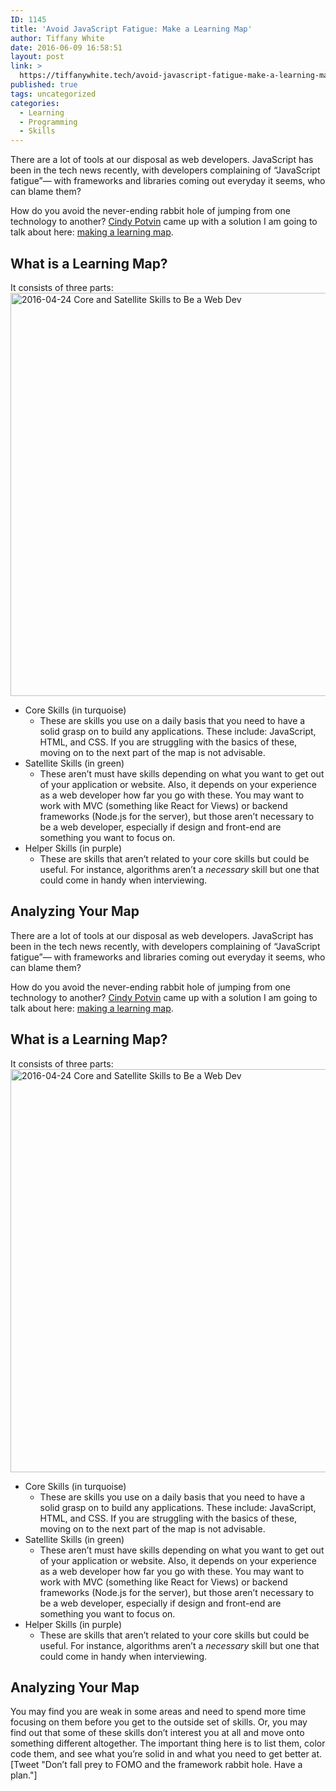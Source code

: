 ```yaml
---
ID: 1145
title: 'Avoid JavaScript Fatigue: Make a Learning Map'
author: Tiffany White
date: 2016-06-09 16:58:51
layout: post
link: >
  https://tiffanywhite.tech/avoid-javascript-fatigue-make-a-learning-map/
published: true
tags: uncategorized
categories:
  - Learning
  - Programming
  - Skills
---
```



There are a lot of tools at our disposal as web developers. JavaScript has been in the tech news recently, with developers complaining of “JavaScript fatigue”— with frameworks and libraries coming out everyday it seems, who can blame them?

How do you avoid the never-ending rabbit hole of jumping from one technology to another? <a href="https://twitter.com/CindyPtn" target="_blank">Cindy Potvin</a> came up with a solution I am going to talk about here: <a href="http://blog.cindypotvin.com/taking-control-learning-by-mapping-out-your-skills/" target="_blank">making a learning map</a>.
<h2>What is a Learning Map?</h2>
It consists of three parts:

<img class="aligncenter size-large wp-image-1148" src="https://helloburgh.me/wp-content/uploads/2016/06/2016-04-24-Core-and-Satellite-Skills-to-Be-a-Web-Dev-1024x944.png" alt="2016-04-24 Core and Satellite Skills to Be a Web Dev" width="700" height="645" />
<ul>
 	<li>Core Skills (in turquoise)
<ul>
 	<li>These are skills you use on a daily basis that you need to have a solid grasp on to build any applications. These include: JavaScript, HTML, and CSS. If you are struggling with the basics of these, moving on to the next part of the map is not advisable.</li>
</ul>
</li>
 	<li>Satellite Skills (in green)
<ul>
 	<li>These aren’t must have skills depending on what you want to get out of your application or website. Also, it depends on your experience as a web developer how far you go with these. You may want to work with MVC (something like React for Views) or backend frameworks (Node.js for the server), but those aren’t necessary to be a web developer, especially if design and front-end are something you want to focus on.</li>
</ul>
</li>
 	<li>Helper Skills (in purple)
<ul>
 	<li>These are skills that aren’t related to your core skills but could be useful. For instance, algorithms aren’t a <em>necessary</em> skill but one that could come in handy when interviewing.</li>
</ul>
</li>
</ul>
<h2>Analyzing Your Map</h2>



There are a lot of tools at our disposal as web developers. JavaScript has been in the tech news recently, with developers complaining of “JavaScript fatigue”— with frameworks and libraries coming out everyday it seems, who can blame them?

How do you avoid the never-ending rabbit hole of jumping from one technology to another? <a href="https://twitter.com/CindyPtn" target="_blank">Cindy Potvin</a> came up with a solution I am going to talk about here: <a href="http://blog.cindypotvin.com/taking-control-learning-by-mapping-out-your-skills/" target="_blank">making a learning map</a>.
<h2>What is a Learning Map?</h2>
It consists of three parts:

<img class="aligncenter size-large wp-image-1148" src="https://helloburgh.me/wp-content/uploads/2016/06/2016-04-24-Core-and-Satellite-Skills-to-Be-a-Web-Dev-1024x944.png" alt="2016-04-24 Core and Satellite Skills to Be a Web Dev" width="700" height="645" />
<ul>
 	<li>Core Skills (in turquoise)
<ul>
 	<li>These are skills you use on a daily basis that you need to have a solid grasp on to build any applications. These include: JavaScript, HTML, and CSS. If you are struggling with the basics of these, moving on to the next part of the map is not advisable.</li>
</ul>
</li>
 	<li>Satellite Skills (in green)
<ul>
 	<li>These aren’t must have skills depending on what you want to get out of your application or website. Also, it depends on your experience as a web developer how far you go with these. You may want to work with MVC (something like React for Views) or backend frameworks (Node.js for the server), but those aren’t necessary to be a web developer, especially if design and front-end are something you want to focus on.</li>
</ul>
</li>
 	<li>Helper Skills (in purple)
<ul>
 	<li>These are skills that aren’t related to your core skills but could be useful. For instance, algorithms aren’t a <em>necessary</em> skill but one that could come in handy when interviewing.</li>
</ul>
</li>
</ul>
<h2>Analyzing Your Map</h2>




You may find you are weak in some areas and need to spend more time focusing on them before you get to the outside set of skills. Or, you may find out that some of these skills don’t interest you at all and move onto something different altogether. The important thing here is to list them, color code them, and see what you’re solid in and what you need to get better at. [Tweet "Don’t fall prey to FOMO and the framework rabbit hole. Have a plan."]
